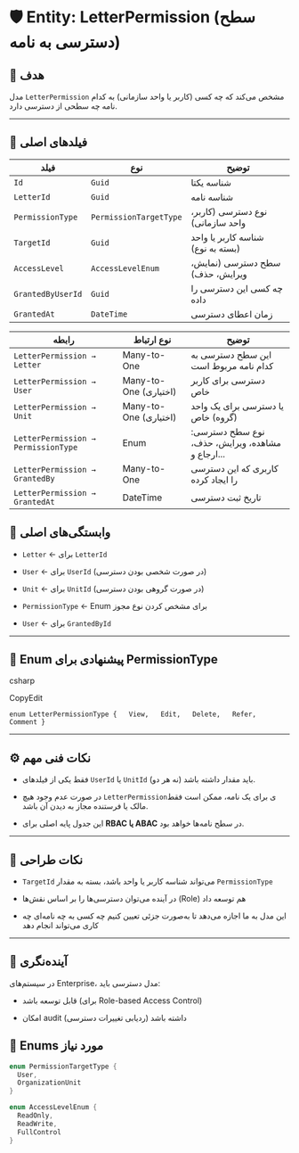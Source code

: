 
# 🛡 Entity: LetterPermission (سطح دسترسی به نامه)

## 🎯 هدف
مدل `LetterPermission` مشخص می‌کند که چه کسی (کاربر یا واحد سازمانی) به کدام نامه چه سطحی از دسترسی دارد.

---

## 🧱 فیلدهای اصلی

| فیلد | نوع | توضیح |
|------|------|--------|
| `Id` | `Guid` | شناسه یکتا |
| `LetterId` | `Guid` | شناسه نامه |
| `PermissionType` | `PermissionTargetType` | نوع دسترسی (کاربر، واحد سازمانی) |
| `TargetId` | `Guid` | شناسه کاربر یا واحد (بسته به نوع) |
| `AccessLevel` | `AccessLevelEnum` | سطح دسترسی (نمایش، ویرایش، حذف) |
| `GrantedByUserId` | `Guid` | چه کسی این دسترسی را داده |
| `GrantedAt` | `DateTime` | زمان اعطای دسترسی |


|رابطه|نوع ارتباط|توضیح|
|---|---|---|
|`LetterPermission → Letter`|Many-to-One|این سطح دسترسی به کدام نامه مربوط است|
|`LetterPermission → User`|Many-to-One (اختیاری)|دسترسی برای کاربر خاص|
|`LetterPermission → Unit`|Many-to-One (اختیاری)|یا دسترسی برای یک واحد (گروه) خاص|
|`LetterPermission → PermissionType`|Enum|نوع سطح دسترسی: مشاهده، ویرایش، حذف، ارجاع و...|
|`LetterPermission → GrantedBy`|Many-to-One|کاربری که این دسترسی را ایجاد کرده|
|`LetterPermission → GrantedAt`|DateTime|تاریخ ثبت دسترسی|


## 🧩 وابستگی‌های اصلی

- `Letter` ← برای `LetterId`
    
- `User` ← برای `UserId` (در صورت شخصی بودن دسترسی)
    
- `Unit` ← برای `UnitId` (در صورت گروهی بودن دسترسی)
    
- `PermissionType` ← Enum برای مشخص کردن نوع مجوز
    
- `User` ← برای `GrantedById`
    

---

## 🔸 Enum پیشنهادی برای PermissionType

csharp

CopyEdit

`enum LetterPermissionType {   View,   Edit,   Delete,   Refer,   Comment }`

---

## ⚙️ نکات فنی مهم

- فقط یکی از فیلدهای `UserId` یا `UnitId` باید مقدار داشته باشد (نه هر دو).
    
- در صورت عدم وجود هیچ `LetterPermission`ی برای یک نامه، ممکن است فقط مالک یا فرستنده مجاز به دیدن آن باشد.
    
- این جدول پایه‌ اصلی برای **RBAC یا ABAC** در سطح نامه‌ها خواهد بود.
---
## 📌 نکات طراحی

- `TargetId` می‌تواند شناسه کاربر یا واحد باشد، بسته به مقدار `PermissionType`
    
- در آینده می‌توان دسترسی‌ها را بر اساس نقش‌ها (Role) هم توسعه داد
    
- این مدل به ما اجازه می‌دهد تا به‌صورت جزئی تعیین کنیم چه کسی به چه نامه‌ای چه کاری می‌تواند انجام دهد
    

---

## 🔐 آینده‌نگری

در سیستم‌های Enterprise، مدل دسترسی باید:

- قابل توسعه باشد (برای Role-based Access Control)
    
- امکان audit (ردیابی تغییرات دسترسی) داشته باشد
## 🔸 Enums مورد نیاز

```csharp
enum PermissionTargetType {
  User,
  OrganizationUnit
}

enum AccessLevelEnum {
  ReadOnly,
  ReadWrite,
  FullControl
}
